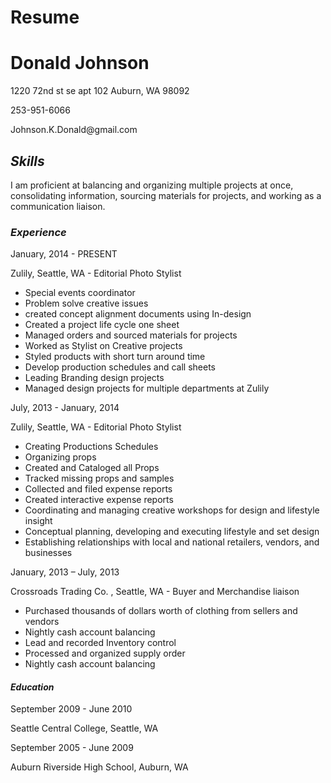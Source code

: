 # Resume
<h1>Donald Johnson</h1>
<p>1220 72nd st se apt 102 Auburn, WA 98092</p>
<p>253-951-6066</p>
<p>Johnson.K.Donald@gmail.com</P>


<h2><em>Skills</em></h2>

<p>I am proficient at balancing  and organizing multiple projects at once, consolidating information, sourcing materials for projects, and working as a communication liaison.</p>


<h3><em>Experience</em></h3>

<p>January, 2014 - PRESENT</p>
<p>Zulily, Seattle, WA - Editorial Photo Stylist</P>

<ul>
<li>Special events coordinator</li>
<li>Problem solve creative issues</li>
<li>created concept alignment documents using In-design</li>
<li>Created a project life cycle one sheet</li>
<li>Managed orders and sourced materials for projects</li>
<li>Worked as Stylist on Creative projects</li>
<li>Styled products with short turn around time</li>
<li>Develop production schedules and call sheets</li>
<li>Leading Branding design projects</li>
<li>Managed design projects for multiple departments at Zulily</li>
</ul>

<p>July, 2013 - January, 2014</p>
<p>Zulily, Seattle, WA - Editorial Photo Stylist</P>

<ul>
<li>Creating Productions Schedules</li>
<li>Organizing props</li>
<li>Created and Cataloged all Props</li>
<li>Tracked missing props and samples</li>
<li>Collected and filed expense reports</li>
<li>Created interactive expense reports</li>
<li>Coordinating and managing creative workshops for design and lifestyle insight</li>
<li>Conceptual planning, developing and executing lifestyle and set design</li>
<li>Establishing relationships with local and national retailers, vendors, and businesses</li>
</ul>

<p>January, 2013 – July, 2013</p>
<p>Crossroads Trading Co. , Seattle, WA - Buyer and Merchandise liaison</p>

<ul>
<li>Purchased thousands of dollars worth of clothing from sellers and vendors</li>
<li>Nightly cash account balancing</li>
<li>Lead and recorded Inventory control</li>
<li>Processed and organized supply order</li>
<li>Nightly cash account balancing</li>
</ul>


<h4><em>Education</em></h4>

<p>September 2009 - June 2010</p>
<p>Seattle Central College, Seattle, WA</P>

<p>September 2005 - June 2009</p>
<p>Auburn Riverside High School, Auburn, WA</p>
